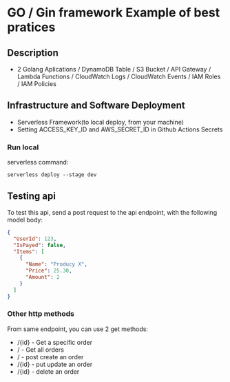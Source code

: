 # GO / Gin framework Example of best pratices
## Description
- 2 Golang Aplications / DynamoDB Table / S3 Bucket / API Gateway / Lambda Functions / CloudWatch Logs / CloudWatch Events / IAM Roles / IAM Policies

## Infrastructure and Software Deployment
- Serverless Framework(to local deploy, from your machine)
- Setting ACCESS_KEY_ID and AWS_SECRET_ID in Github Actions Secrets

### Run local
serverless command:
```
serverless deploy --stage dev
```

## Testing api
To test this api, send a post request to the api endpoint, with the following model body:
```json
{
  "UserId": 123,
  "IsPayed": false,
  "Items": [
    {
      "Name": "Producy X",
      "Price": 25.30,
      "Amount": 2
    }
  ]
}

```
### Other http methods
From same endpoint, you can use 2 get methods:
- /{id} - Get a specific order
- / - Get all orders
- / - post create an order
- /{id} - put update an order
- /{id} - delete an order
